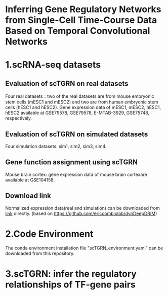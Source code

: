 # Inferring Gene Regulatory Networks from Single-Cell Time-Course Data Based on Temporal Convolutional Networks

# 1.scRNA-seq datasets
## Evaluation of scTGRN on real datasets
Four real datasets：two of the real datasets are from mouse embryonic stem cells (mESC1 and mESC2) and two are from human embryonic stem cells (hESC1 and hESC2). Gene expression data of mESC1, mESC2, hESC1, hESC2 available at GSE79578,  GSE79578, E-MTAB-3929, GSE75748, respectively.
## Evaluation of scTGRN on simulated datasets
Four simulation datasets: sim1, sim2, sim3, sim4.
## Gene function assignment using scTGRN
Mouse brain cortex: gene expression data of mouse brain cortexare available at GSE104158.
## Download link
Normalized expression data(real and simulation) can be downloaded from [link](https://doi.org/10.5281/zenodo.6720690 "title text") directly. (based on https://github.com/ericcombiolab/dynDeepDRIM)

# 2.Code Environment
The conda environment installation file "scTGRN_environment.yaml" can be downloaded from this repository.

# 3.scTGRN: infer the regulatory relationships of TF-gene pairs

